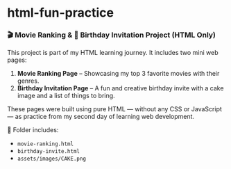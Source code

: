 # html-fun-practice
### 🎬 Movie Ranking & 🎉 Birthday Invitation Project (HTML Only)

This project is part of my HTML learning journey. It includes two mini web pages:

1. **Movie Ranking Page** – Showcasing my top 3 favorite movies with their genres.  
2. **Birthday Invitation Page** – A fun and creative birthday invite with a cake image and a list of things to bring.

These pages were built using pure HTML — without any CSS or JavaScript — as practice from my second day of learning web development.

📂 Folder includes:
- `movie-ranking.html`
- `birthday-invite.html`
- `assets/images/CAKE.png`
